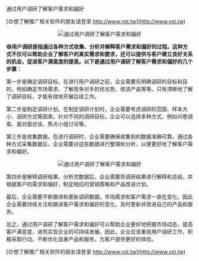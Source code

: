 通过用户调研了解客户需求和偏好

[😍想了解推广相关软件的朋友请登录 http://www.vst.tw](http://www.vst.tw)

 <center><img src="https://vst.tw/MP4/tuiguang/png/7.png" alt="通过用户调研了解客户需求和偏好"></center>

**😄用户调研是指通过各种方式收集、分析并解释客户需求和偏好的过程。这种方式不仅可以帮助企业了解客户的真实需求和要求，还可以提供与客户建立良好关系的机会，促进客户满意度的提高。以下是通过用户调研了解客户需求和偏好的几个步骤：**

第一步是确定调研目标。在进行用户调研之前，企业需要先明确调研的目标和目的，例如确定市场需求、了解竞争对手的优劣势、改进产品等等。只有清晰地了解了调研目标，才能有效地开展后续工作。

第二步是制定调研计划。在制定调研计划时，企业需要考虑调研的范围、样本大小、调研方式等因素。针对不同的调研目标，企业可以选择多种方式，例如问卷调查、面对面访谈、焦点小组讨论等。

第三步是收集数据。在进行调研时，企业需要确保收集到的数据准确可靠。通过各种方式采集数据后，企业需要对这些数据进行整理和分析，以便更好地了解客户需求和偏好。

 <center><img src="https://vst.tw/MP4/tuiguang/png/2.png" alt="通过用户调研了解客户需求和偏好"></center>

第四步是解释调研结果。分析完数据后，企业需要将调研结果进行解释和总结，并根据客户的需求和偏好，制定相应的营销策略和产品改进计划。

最后，企业需要不断跟进和更新调研数据。市场需求和客户需求一直在变化，因此企业需要持续关注和跟进客户需求和偏好的变化，及时更新并改进自己的产品和服务。

总之，通过用户调研了解客户需求和偏好可以帮助企业更好地把握市场动态，提高客户满意度，进而实现企业的可持续发展。因此，企业应该重视用户调研工作，积极采取行动，不断优化自身产品和服务，为客户提供更好的体验。

[😍想了解推广相关软件的朋友请登录 http://www.vst.tw](http://www.vst.tw)



